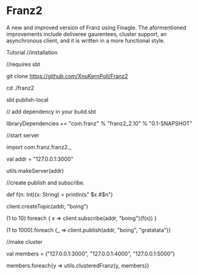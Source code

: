 # Franz2
A new and improved version of Franz using Finagle. The aformentioned improvements include deliveree gaurentees, cluster support, an asynchronous client, and it is written in a more functional style. 

Tutorial 
//installation 

//requires sbt 

git clone https://github.com/XnuKernPoll/Franz2

cd ./franz2 

sbt publish-local 

// add dependency 
in your build.sbt 

libraryDependencies += "com.franz" % "franz2_2.10" % "0.1-SNAPSHOT"

//start server 

import com.franz.franz2._

val addr = "127.0.0.1:3000"

utils.makeServer(addr)

//create publish and subscribe. 

def f(n: Int)(x: String) = println(s" $x #$n")

client.createTopic(addr, "boing")

(1 to 10) foreach { x => client.subscribe(addr, "boing")(f(x)) }

(1 to 1000).foreach {_ => client.publish(addr, "boing", "gratatata")}

//make cluster

val members = ("127.0.0.1:3000", "127.0.0.1:4000", "127.0.0.1:5000")

members.foreach{y => utils.clusteredFranz(y, members)}
